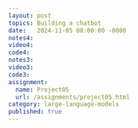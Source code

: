 ```yaml
---
layout: post
topics: Building a chatbot
date:   2024-11-05 08:00:00 -0800
notes4: 
video4: 
code4: 
notes3: 
video3: 
code3: 
assignment: 
  name: Project05
  url: /assignments/project05.html
category: large-language-models
published: true
---
```

